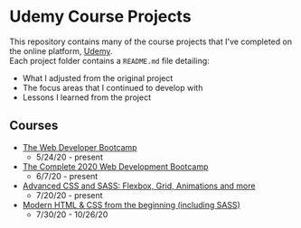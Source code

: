 # Udemy Course Projects

This repository contains many of the course projects that I've completed on the online platform, [Udemy](https://www.udemy.com/).  
Each project folder contains a `README.md` file detailing:

-   What I adjusted from the original project
-   The focus areas that I continued to develop with
-   Lessons I learned from the project

## Courses

-   [The Web Developer Bootcamp](https://www.udemy.com/course/the-web-developer-bootcamp/)
    -   5/24/20 - present
-   [The Complete 2020 Web Development Bootcamp](https://www.udemy.com/course/the-complete-web-development-bootcamp/)
    -   6/7/20 - present
-   [Advanced CSS and SASS: Flexbox, Grid, Animations and more](https://www.udemy.com/course/advanced-css-and-sass/)
    -   7/20/20 - present
-   [Modern HTML & CSS from the beginning (including SASS)](https://www.udemy.com/course/modern-html-css-from-the-beginning/)
    -   7/30/20 - 10/26/20
